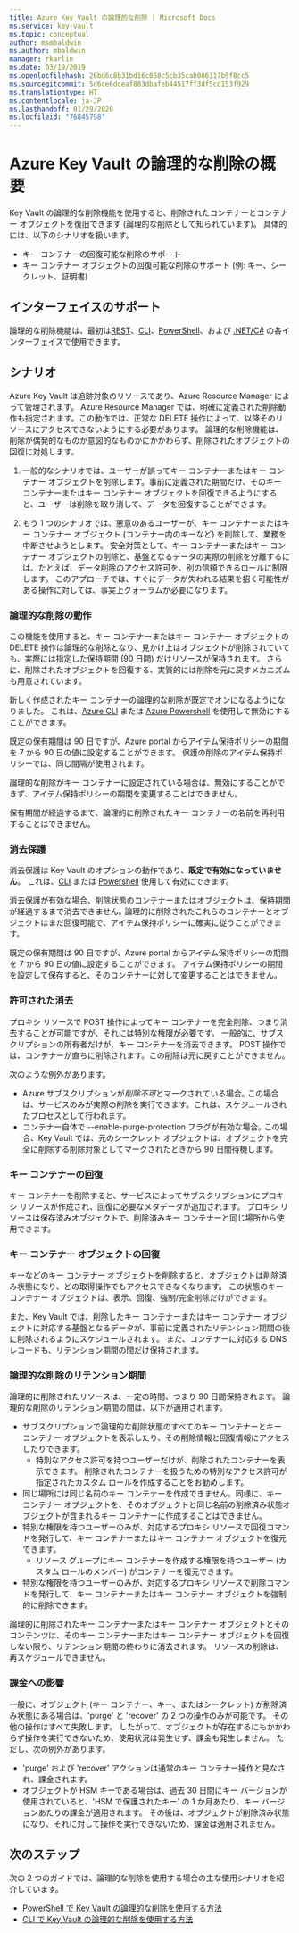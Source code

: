 ```yaml
---
title: Azure Key Vault の論理的な削除 | Microsoft Docs
ms.service: key-vault
ms.topic: conceptual
author: msmbaldwin
ms.author: mbaldwin
manager: rkarlin
ms.date: 03/19/2019
ms.openlocfilehash: 26bd6c8b31bd16c058c5cb35cab086117b9f8cc5
ms.sourcegitcommit: 5d6ce6dceaf883dbafeb44517ff3df5cd153f929
ms.translationtype: HT
ms.contentlocale: ja-JP
ms.lasthandoff: 01/29/2020
ms.locfileid: "76845798"
---
```

# <a name="azure-key-vault-soft-delete-overview"></a>Azure Key Vault の論理的な削除の概要

Key Vault の論理的な削除機能を使用すると、削除されたコンテナーとコンテナー オブジェクトを復旧できます (論理的な削除として知られています)。 具体的には、以下のシナリオを扱います。

- キー コンテナーの回復可能な削除のサポート
- キー コンテナー オブジェクトの回復可能な削除のサポート (例: キー、シークレット、証明書)

## <a name="supporting-interfaces"></a>インターフェイスのサポート

論理的な削除機能は、最初は[REST](/rest/api/keyvault/)、[CLI](key-vault-soft-delete-cli.md)、[PowerShell](key-vault-soft-delete-powershell.md)、および [.NET/C#](/dotnet/api/microsoft.azure.keyvault?view=azure-dotnet) の各インターフェイスで使用できます。

## <a name="scenarios"></a>シナリオ

Azure Key Vault は追跡対象のリソースであり、Azure Resource Manager によって管理されます。 Azure Resource Manager では、明確に定義された削除動作も指定されます。この動作では、正常な DELETE 操作によって、以降そのリソースにアクセスできないようにする必要があります。 論理的な削除機能は、削除が偶発的なものか意図的なものかにかかわらず、削除されたオブジェクトの回復に対処します。

1. 一般的なシナリオでは、ユーザーが誤ってキー コンテナーまたはキー コンテナー オブジェクトを削除します。事前に定義された期間だけ、そのキー コンテナーまたはキー コンテナー オブジェクトを回復できるようにすると、ユーザーは削除を取り消して、データを回復することができます。

2. もう 1 つのシナリオでは、悪意のあるユーザーが、キー コンテナーまたはキー コンテナー オブジェクト (コンテナー内のキーなど) を削除して、業務を中断させようとします。 安全対策として、キー コンテナーまたはキー コンテナー オブジェクトの削除と、基盤となるデータの実際の削除を分離するには、たとえば、データ削除のアクセス許可を、別の信頼できるロールに制限します。 このアプローチでは、すぐにデータが失われる結果を招く可能性がある操作に対しては、事実上クォーラムが必要になります。

### <a name="soft-delete-behavior"></a>論理的な削除の動作

この機能を使用すると、キー コンテナーまたはキー コンテナー オブジェクトの DELETE 操作は論理的な削除となり、見かけ上はオブジェクトが削除されていても、実際には指定した保持期間 (90 日間) だけリソースが保持されます。 さらに、削除されたオブジェクトを回復する、実質的には削除を元に戻すメカニズムも用意されています。 

新しく作成されたキー コンテナーの論理的な削除が既定でオンになるようになりました。 これは、[Azure CLI](key-vault-soft-delete-cli.md) または [Azure Powershell](key-vault-soft-delete-powershell.md) を使用して無効にすることができます。

既定の保有期間は 90 日ですが、Azure portal からアイテム保持ポリシーの期間を 7 から 90 日の値に設定することができます。 保護の削除のアイテム保持ポリシーでは、同じ間隔が使用されます。 

論理的な削除がキー コンテナーに設定されている場合は、無効にすることができず、アイテム保持ポリシーの期間を変更することはできません。 

保有期間が経過するまで、論理的に削除されたキー コンテナーの名前を再利用することはできません。 

### <a name="purge-protection"></a>消去保護 

消去保護は Key Vault のオプションの動作であり、**既定で有効になっていません**。 これは、[CLI](key-vault-soft-delete-cli.md#enabling-purge-protection) または [Powershell](key-vault-soft-delete-powershell.md#enabling-purge-protection) 使用して有効にできます。

消去保護が有効な場合、削除状態のコンテナーまたはオブジェクトは、保持期間が経過するまで消去できません｡ 論理的に削除されたこれらのコンテナーとオブジェクトはまだ回復可能で、アイテム保持ポリシーに確実に従うことができます。 

既定の保有期間は 90 日ですが、Azure portal からアイテム保持ポリシーの期間を 7 から 90 日の値に設定することができます。 アイテム保持ポリシーの期間を設定して保存すると、そのコンテナーに対して変更することはできません。 

### <a name="permitted-purge"></a>許可された消去

プロキシ リソースで POST 操作によってキー コンテナーを完全削除、つまり消去することが可能ですが、それには特別な権限が必要です。 一般的に、サブスクリプションの所有者だけが、キー コンテナーを消去できます。 POST 操作では、コンテナーが直ちに削除されます。この削除は元に戻すことができません。 

次のような例外があります。
- Azure サブスクリプションが*削除不可*とマークされている場合｡ この場合は、サービスのみが実際の削除を実行できます。これは、スケジュールされたプロセスとして行われます。 
- コンテナー自体で --enable-purge-protection フラグが有効な場合｡ この場合、Key Vault では、元のシークレット オブジェクトは、オブジェクトを完全に削除する削除対象としてマークされたときから 90 日間待機します。

### <a name="key-vault-recovery"></a>キー コンテナーの回復

キー コンテナーを削除すると、サービスによってサブスクリプションにプロキシ リソースが作成され、回復に必要なメタデータが追加されます。 プロキシ リソースは保存済みオブジェクトで、削除済みキー コンテナーと同じ場所から使用できます。 

### <a name="key-vault-object-recovery"></a>キー コンテナー オブジェクトの回復

キーなどのキー コンテナー オブジェクトを削除すると、オブジェクトは削除済み状態になり、どの取得操作でもアクセスできなくなります。 この状態のキー コンテナー オブジェクトは、表示、回復、強制/完全削除だけができます。 

また、Key Vault では、削除したキー コンテナーまたはキー コンテナー オブジェクトに対応する基盤となるデータが、事前に定義されたリテンション期間の後に削除されるようにスケジュールされます。 また、コンテナーに対応する DNS レコードも、リテンション期間の間だけ保持されます。

### <a name="soft-delete-retention-period"></a>論理的な削除のリテンション期間

論理的に削除されたリソースは、一定の時間、つまり 90 日間保持されます。 論理的な削除のリテンション期間の間は、以下が適用されます。

- サブスクリプションで論理的な削除状態のすべてのキー コンテナーとキー コンテナー オブジェクトを表示したり、その削除情報と回復情報にアクセスしたりできます。
    - 特別なアクセス許可を持つユーザーだけが、削除されたコンテナーを表示できます。 削除されたコンテナーを扱うための特別なアクセス許可が指定されたカスタム ロールを作成することをお勧めします。
- 同じ場所には同じ名前のキー コンテナーを作成できません。同様に、キー コンテナー オブジェクトを、そのオブジェクトと同じ名前の削除済み状態オブジェクトが含まれるキー コンテナーに作成することはできません。 
- 特別な権限を持つユーザーのみが、対応するプロキシ リソースで回復コマンドを発行して、キー コンテナーまたはキー コンテナー オブジェクトを復元できます。
    - リソース グループにキー コンテナーを作成する権限を持つユーザー (カスタム ロールのメンバー) がコンテナーを復元できます。
- 特別な権限を持つユーザーのみが、対応するプロキシ リソースで削除コマンドを発行して、キー コンテナーまたはキー コンテナー オブジェクトを強制的に削除できます。

論理的に削除されたキー コンテナーまたはキー コンテナー オブジェクトとそのコンテンツは、そのキー コンテナーまたはキー コンテナー オブジェクトを回復しない限り、リテンション期間の終わりに消去されます。 リソースの削除は、再スケジュールできません。

### <a name="billing-implications"></a>課金への影響

一般に、オブジェクト (キー コンテナー、キー、またはシークレット) が削除済み状態にある場合は、'purge' と 'recover' の 2 つの操作のみが可能です。 その他の操作はすべて失敗します。 したがって、オブジェクトが存在するにもかかわらず操作を実行できないため、使用状況は発生せず、課金も発生しません。 ただし、次の例外があります。

- 'purge' および 'recover' アクションは通常のキー コンテナー操作と見なされ、課金されます。
- オブジェクトが HSM キーである場合は、過去 30 日間にキー バージョンが使用されていると、'HSM で保護されたキー' の 1 か月あたり、キー バージョンあたりの課金が適用されます。 その後は、オブジェクトが削除済み状態になり、それに対して操作を実行できないため、課金は適用されません。

## <a name="next-steps"></a>次のステップ

次の 2 つのガイドでは、論理的な削除を使用する場合の主な使用シナリオを紹介しています。

- [PowerShell で Key Vault の論理的な削除を使用する方法](key-vault-soft-delete-powershell.md) 
- [CLI で Key Vault の論理的な削除を使用する方法](key-vault-soft-delete-cli.md)

